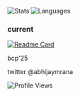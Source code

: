 ![Stats](https://github-readme-stats.vercel.app/api?username=abhijayrana&count_private=true&show_icons=true&theme=radical)
![Languages](https://github-readme-stats.vercel.app/api/top-langs/?username=abhijayrana&theme=radical&layout=compact)

### current

[![Readme Card](https://github-readme-stats.vercel.app/api/pin/?username=abhijayrana&repo=3d-Rendering-JAVA&theme=radical)](https://github.com/brownlaboratories/brownlabs)

bcp'25

twitter @abhijaymrana

<!---
abhijayrana/abhijayrana is a ✨ special ✨ repository because its `README.md` (this file) appears on your GitHub profile.
You can click the Preview link to take a look at your changes.
--->

![Profile Views](https://komarev.com/ghpvc/?username=abhijayrana)
